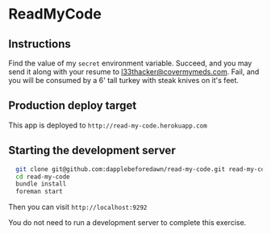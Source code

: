 # ReadMyCode

## Instructions

Find the value of my `secret` environment variable.  Succeed, and you may send it along with your resume to l33thacker@covermymeds.com.  Fail, and you will be consumed by a 6' tall turkey with steak knives on it's feet.

## Production deploy target

This app is deployed to `http://read-my-code.herokuapp.com`

## Starting the development server

```bash
  git clone git@github.com:dapplebeforedawn/read-my-code.git read-my-code
  cd read-my-code
  bundle install
  foreman start
```

Then you can visit `http://localhost:9292`

You do not need to run a development server to complete this exercise.
